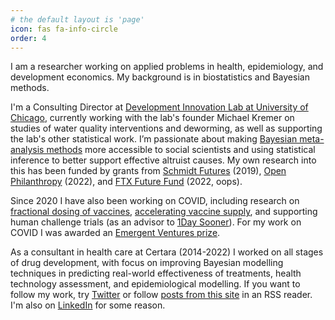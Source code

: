 ```yaml
---
# the default layout is 'page'
icon: fas fa-info-circle
order: 4
---
```


I am a researcher working on applied problems in health, epidemiology, and development economics. My background is in biostatistics and Bayesian methods. 

I'm a Consulting Director at [Development Innovation Lab at University of Chicago](https://bfi.uchicago.edu/news/dil-launch/), currently working with the lab's founder Michael Kremer on studies of water quality interventions and deworming, as well as supporting the lab's other statistical work. I’m passionate about making [Bayesian meta-analysis methods](https://github.com/wwiecek/baggr/) more accessible to social scientists and using statistical inference to better support effective altruist causes. My own research into this has been funded by grants from [Schmidt Futures](https://schmidtfutures.com/) (2019), [Open Philanthropy](https://www.openphilanthropy.org/) (2022), and [FTX Future Fund](https://ftxfuturefund.org/) (2022, oops). 

Since 2020 I have also been working on COVID, including research on [fractional dosing of vaccines](https://www.pnas.org/doi/10.1073/pnas.2116932119), [accelerating vaccine supply](https://science.sciencemag.org/content/371/6534/1107.summary), and supporting human challenge trials (as an advisor to [1Day Sooner](https://www.1daysooner.org/)). For my work on COVID I was awarded an [Emergent Ventures prize](https://www.mercatus.org/emergent-ventures).

As a consultant in health care at Certara (2014-2022) I worked on all stages of drug development, with focus on improving Bayesian modelling techniques in predicting real-world effectiveness of treatments, health technology assessment, and epidemiological modelling.
If you want to follow my work, try [Twitter](https://twitter.com/vientsek) or follow [posts from this site](https://wwiecek.github.io/) in an RSS reader. I'm also on [LinkedIn](https://www.linkedin.com/in/witold-wi%C4%99cek-308089126) for some reason.


<!-- I studied Mathematics (BSci, MSci at AGH), specialising in algorithmic theory, graph theory, probability. I hold a PhD in statistics from UHasselt. [My thesis](https://ibiostat.be/publications/phd/witoldwiecek.pdf) was on Bayesian hierarchical modelling and Bayesian networks. -->
